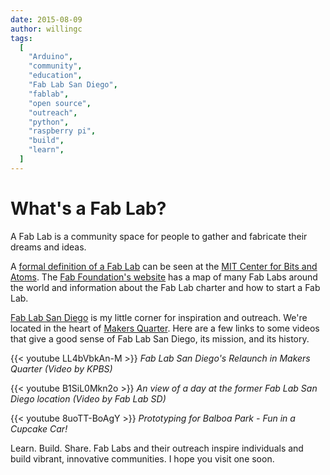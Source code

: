 ```yaml
---
date: 2015-08-09
author: willingc
tags:
  [
    "Arduino",
    "community",
    "education",
    "Fab Lab San Diego",
    "fablab",
    "open source",
    "outreach",
    "python",
    "raspberry pi",
    "build",
    "learn",
  ]
---
```


# What's a Fab Lab?

A Fab Lab is a community space for people to gather and fabricate their dreams
and ideas.

A [formal definition of a Fab Lab](http://fab.cba.mit.edu/about/faq/) can be
seen at the [MIT Center for Bits and Atoms](http://cba.mit.edu/).
The [Fab Foundation's website](http://www.fabfoundation.org/fab-labs/) has a
map of many Fab Labs around the world and information about the Fab Lab charter
and how to start a Fab Lab.

[Fab Lab San Diego](http://www.fablabsd.org/) is my
little corner for inspiration and outreach. We're located in the heart of
[Makers Quarter](http://www.makersquarter.com/). Here
are a few links to some videos that give a good sense of Fab Lab San Diego,
its mission, and its history.

{{< youtube LL4bVbkAn-M >}}
_Fab Lab San Diego's Relaunch in Makers Quarter (Video by KPBS)_

{{< youtube B1SiL0Mkn2o >}}
_An view of a day at the former Fab Lab San Diego location (Video by Fab Lab SD)_

{{< youtube 8uoTT-BoAgY >}}
_Prototyping for Balboa Park - Fun in a Cupcake Car!_

Learn. Build. Share. Fab Labs and their outreach inspire individuals and build
vibrant, innovative communities. I hope you visit one soon.

<!--- gallery ids="588,510,592,512,595,600,596,590,594,591,593,597,513,404" --->
